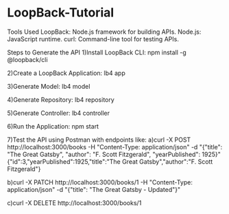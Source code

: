 # LoopBack-Tutorial

Tools Used
LoopBack: Node.js framework for building APIs.
Node.js: JavaScript runtime.
curl: Command-line tool for testing APIs.

Steps to Generate the API
1)Install LoopBack CLI:
npm install -g @loopback/cli

2)Create a LoopBack Application:
lb4 app

3)Generate Model:
lb4 model

4)Generate Repository:
lb4 repository

5)Generate Controller:
lb4 controller

6)Run the Application:
npm start

7)Test the API using Postman with endpoints like:
a)curl -X POST http://localhost:3000/books -H "Content-Type: application/json" -d "{\"title\": \"The Great Gatsby\", \"author\": \"F. Scott Fitzgerald\", \"yearPublished\": 1925}"
{"id":3,"yearPublished":1925,"title":"The Great Gatsby","author":"F. Scott Fitzgerald"}

b)curl -X PATCH http://localhost:3000/books/1 -H "Content-Type: application/json" -d "{\"title\": \"The Great Gatsby - Updated\"}"

c)curl -X DELETE http://localhost:3000/books/1









